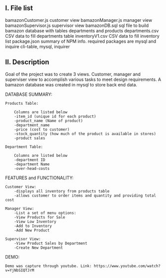 I. File list
------------
bamazonCustomer.js          customer view
bamazonManager.js           manager view
bamazonSupervisor.js        supervisor view
bamazonDB.sql               sql file to build bamazon database with tables departments and products
departments.csv             CSV data to fill departments table
inventoryV1.csv             CSV data to fill inventory list
package.json                summary of NPM info. required packages are mysql and inquire cli-table, mysql, inquirer


II. Description
---------------
Goal of the project was to create 3 views. Customer, manager and superviser view to accomplish various tasks to meet design requirements. A bamazon database was created in mysql to store back end data.

DATABASE SUMMARY:

	Products Table:

		Columns are listed below
		-item_id (unique id for each product)
		-product_name (Name of product)
		-department_name
		-price (cost to customer)
		-stock_quantity (how much of the product is available in stores)
		-product sales

	Department Table:

		Columns are listed below
		-department ID
		-department Name
		-over-head-costs

FEATURES and FUNCTIONALITY:

	Customer View:
		-displays all inventory from products table
		-allows customer to order items and quantity and providing total cost

	Manager View:
		-List a set of menu options:
		-View Products for Sale
		-View Low Inventory
		-Add to Inventory
		-Add New Product

	Supervisor View:
		-View Product Sales by Department
		-Create New Department

DEMO:

	Demo was capture through youtube. Link: https://www.youtube.com/watch?v=YjNbSIQTJrM





